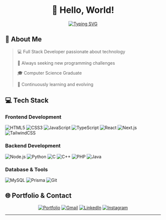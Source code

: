 <div align="center">

# 👋 Hello, World! 

[![Typing SVG](https://readme-typing-svg.herokuapp.com?font=Fira+Code&pause=1000&color=00B8D4&center=true&vCenter=true&width=435&lines=Welcome+to+my+GitHub+Profile!;Computer+Science+Graduate;Full+Stack+Developer;Always+Learning+New+Technologies)](https://git.io/typing-svg)

</div>

## 🚀 About Me

> 💻 Full Stack Developer passionate about technology
>
> 🎯 Always seeking new programming challenges
>
> 🎓 Computer Science Graduate
>
> 🌱 Continuously learning and evolving

## 💻 Tech Stack

### Frontend Development
![HTML5](https://img.shields.io/badge/HTML5-E34F26?style=for-the-badge&logo=html5&logoColor=white)
![CSS3](https://img.shields.io/badge/CSS3-1572B6?style=for-the-badge&logo=css3&logoColor=white)
![JavaScript](https://img.shields.io/badge/JavaScript-F7DF1E?style=for-the-badge&logo=javascript&logoColor=black)
![TypeScript](https://img.shields.io/badge/TypeScript-007ACC?style=for-the-badge&logo=typescript&logoColor=white)
![React](https://img.shields.io/badge/React-20232A?style=for-the-badge&logo=react&logoColor=61DAFB)
![Next.js](https://img.shields.io/badge/Next.js-000000?style=for-the-badge&logo=next.js&logoColor=white)
![TailwindCSS](https://img.shields.io/badge/Tailwind_CSS-38B2AC?style=for-the-badge&logo=tailwind-css&logoColor=white)

### Backend Development
![Node.js](https://img.shields.io/badge/Node.js-43853D?style=for-the-badge&logo=node.js&logoColor=white)
![Python](https://img.shields.io/badge/Python-14354C?style=for-the-badge&logo=python&logoColor=white)
![C](https://img.shields.io/badge/C-00599C?style=for-the-badge&logo=c&logoColor=white)
![C++](https://img.shields.io/badge/C%2B%2B-00599C?style=for-the-badge&logo=c%2B%2B&logoColor=white)
![PHP](https://img.shields.io/badge/PHP-777BB4?style=for-the-badge&logo=php&logoColor=white)
![Java](https://img.shields.io/badge/Java-ED8B00?style=for-the-badge&logo=openjdk&logoColor=white)

### Database & Tools
![MySQL](https://img.shields.io/badge/MySQL-005C84?style=for-the-badge&logo=mysql&logoColor=white)
![Prisma](https://img.shields.io/badge/Prisma-3982CE?style=for-the-badge&logo=Prisma&logoColor=white)
![Git](https://img.shields.io/badge/GIT-E44C30?style=for-the-badge&logo=git&logoColor=white)

## 🌐 Portfolio & Contact

<div align="center">

[![Portfolio](https://img.shields.io/badge/Portfolio-000000?style=for-the-badge&logo=About.me&logoColor=white)](https://vini-portfolio.vercel.app/)
[![Gmail](https://img.shields.io/badge/Gmail-D14836?style=for-the-badge&logo=gmail&logoColor=white)](mailto:viniciusflexa@gmail.com)
[![LinkedIn](https://img.shields.io/badge/LinkedIn-0077B5?style=for-the-badge&logo=linkedin&logoColor=white)](https://www.linkedin.com/in/vinicius-rc-silva/)
[![Instagram](https://img.shields.io/badge/Instagram-E4405F?style=for-the-badge&logo=instagram&logoColor=white)](https://www.instagram.com/_vini.rcs_/)

</div>

---
